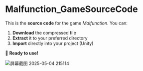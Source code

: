 # Malfunction_GameSourceCode

This is the **source code** for the game *Malfunction*. You can:  
1. **Download** the compressed file  
2. **Extract** it to your preferred directory  
3. **Import** directly into your project (Unity)  

🚀 **Ready to use!**  

![屏幕截图 2025-05-04 215114](https://github.com/user-attachments/assets/dd7474ff-13c6-4e4c-b9aa-f3a5279ad0c8)
